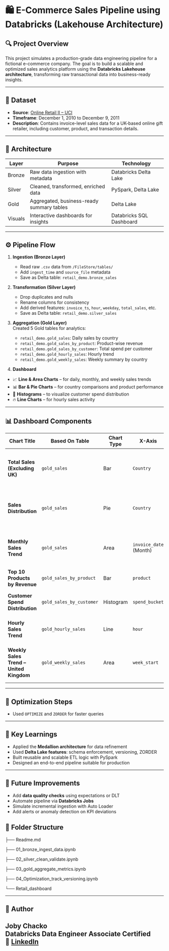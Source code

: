 # 🛍️ E-Commerce Sales Pipeline using Databricks (Lakehouse Architecture)

## 🔍 Project Overview

This project simulates a production-grade data engineering pipeline for a fictional e-commerce company. The goal is to build a scalable and optimized sales analytics platform using the **Databricks Lakehouse architecture**, transforming raw transactional data into business-ready insights.

---

## 🧾 Dataset

- **Source**: [Online Retail II – UCI](https://www.kaggle.com/datasets/carrie1/ecommerce-data/data)
- **Timeframe**: December 1, 2010 to December 9, 2011
- **Description**: Contains invoice-level sales data for a UK-based online gift retailer, including customer, product, and transaction details.

---

## 🧱 Architecture

| Layer   | Purpose                                     | Technology                |
|---------|---------------------------------------------|---------------------------|
| Bronze  | Raw data ingestion with metadata            | Databricks Delta Lake     |
| Silver  | Cleaned, transformed, enriched data         | PySpark, Delta Lake       |
| Gold    | Aggregated, business-ready summary tables   | Delta Lake                |
| Visuals | Interactive dashboards for insights         | Databricks SQL Dashboard  |

---

## ⚙️ Pipeline Flow

1. **Ingestion (Bronze Layer)**  
   - Read raw `.csv` data from `/FileStore/tables/`
   - Add `ingest_time` and `source_file` metadata
   - Save as Delta table: `retail_demo.bronze_sales`

2. **Transformation (Silver Layer)**  
   - Drop duplicates and nulls
   - Rename columns for consistency
   - Add derived features: `invoice_ts`, `hour`, `weekday`, `total_sales`, etc.
   - Save as Delta table: `retail_demo.silver_sales`

3. **Aggregation (Gold Layer)**  
   Created 5 Gold tables for analytics:
   - `retail_demo.gold_sales`: Daily sales by country  
   - `retail_demo.gold_sales_by_product`: Product-wise revenue  
   - `retail_demo.gold_sales_by_customer`: Total spend per customer  
   - `retail_demo.gold_hourly_sales`: Hourly trend  
   - `retail_demo.gold_weekly_sales`: Weekly summary by country  

4. **Dashboard**  
- 📈 **Line & Area Charts** – for daily, monthly, and weekly sales trends
- 📊 **Bar & Pie Charts** – for country comparisons and product performance
- 🧮 **Histograms** – to visualize customer spend distribution
- 🔥 **Line Charts** – for hourly sales activity 

---

## 📊 Dashboard Components

| Chart Title                            | Based On Table                  | Chart Type | X-Axis         | Y-Axis             | Description |
|----------------------------------------|----------------------------------|------------|----------------|--------------------|-------------|
| **Total Sales (Excluding UK)**         | `gold_sales`                    | Bar        | `Country`      | `total_sales`      | Compares country-wise sales revenue, excluding the UK |
| **Sales Distribution**                 | `gold_sales`                    | Pie        | `Country`      | `total_sales`      | Visualizes the proportional revenue share by country |
| **Monthly Sales Trend**                | `gold_sales`                    | Area       | `invoice_date` (Month) | `total_sales` | Shows seasonal trends and revenue progression over time |
| **Top 10 Products by Revenue**         | `gold_sales_by_product`         | Bar        | `product`      | `total_revenue`    | Highlights best-selling products |
| **Customer Spend Distribution**        | `gold_sales_by_customer`        | Histogram  | `spend_bucket` | `customer_count`   | Groups customers into spend brackets |
| **Hourly Sales Trend**                 | `gold_hourly_sales`             | Line       | `hour`         | `total_sales`      | Identifies peak hours for transactions |
| **Weekly Sales Trend – United Kingdom**| `gold_weekly_sales`             | Area       | `week_start`   | `weekly_sales`     | Tracks weekly revenue movement in the UK market |

---

## 🚀 Optimization Steps

- Used `OPTIMIZE` and `ZORDER` for faster queries

---

## 📌 Key Learnings

- Applied the **Medallion architecture** for data refinement  
- Used **Delta Lake features**: schema enforcement, versioning, ZORDER  
- Built reusable and scalable ETL logic with PySpark  
- Designed an end-to-end pipeline suitable for production  

---

## 🧠 Future Improvements

- Add **data quality checks** using expectations or DLT
- Automate pipeline via **Databricks Jobs**
- Simulate incremental ingestion with Auto Loader
- Add alerts or anomaly detection on KPI deviations

## 📁 Folder Structure

├── Readme.md

├── 01_bronze_ingest_data.ipynb

├── 02_silver_clean_validate.ipynb

├── 03_gold_aggregate_metrics.ipynb

├── 04_Optimization_track_versioning.ipynb

└── Retail_dashboard

---

## 👤 Author

**Joby Chacko**  
Databricks Data Engineer Associate Certified  
🔗 [LinkedIn](https://www.linkedin.com/in/joby-chacko)
---

##